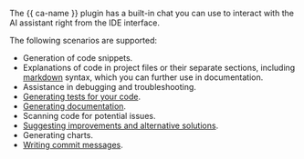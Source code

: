The {{ ca-name }} plugin has a built-in chat you can use to interact with the AI assistant right from the IDE interface. 

The following scenarios are supported:
* Generation of code snippets.
* Explanations of code in project files or their separate sections, including [markdown](https://en.wikipedia.org/wiki/Markdown) syntax, which you can further use in documentation.
* Assistance in debugging and troubleshooting.
* [Generating tests for your code](../../code-assistant/operations/quick-actions.md#test).
* [Generating documentation](../../code-assistant/operations/quick-actions.md#docs).
* Scanning code for potential issues.
* [Suggesting improvements and alternative solutions](../../code-assistant/operations/quick-actions.md#provide-improvements).
* Generating charts.
* [Writing commit messages](../../code-assistant/operations/quick-actions.md#commit).